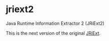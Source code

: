 # jriext2
Java Runtime Information Extractor 2 (JRiExt2)

This is the next version of the original [JRiExt](https://github.com/byron1st/jriext).

